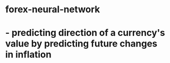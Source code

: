 # forex-neural-network
# - predicting direction of a currency's value by predicting future changes in inflation 
